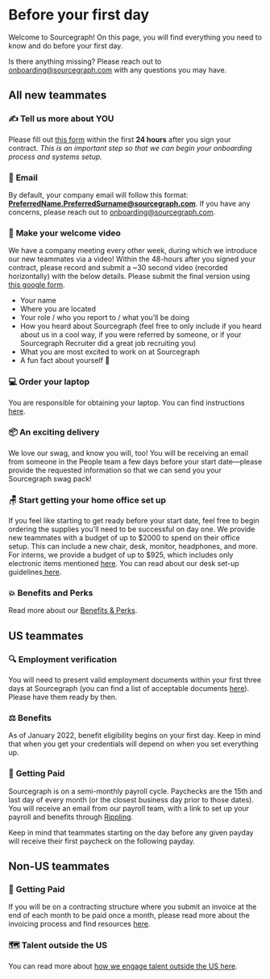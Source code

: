 # Before your first day

Welcome to Sourcegraph! On this page, you will find everything you need to know and do before your first day.

Is there anything missing? Please reach out to [onboarding@sourcegraph.com](mailto:onboarding@sourcegraph.com) with any questions you may have.

## All new teammates

### ✍️ **Tell us more about YOU**

Please fill out [this form](https://forms.gle/sxidvRGbPpPQJin28) within the first **24 hours** after you sign your contract. _This is an important step so that we can begin your onboarding process and systems setup._

### 💌 **Email**

By default, your company email will follow this format: **PreferredName.PreferredSurname@sourcegraph.com**. If you have any concerns, please reach out to [onboarding@sourcegraph.com](mailto:onboarding@sourcegraph.com).

### 🎥 **Make your welcome video**

We have a company meeting every other week, during which we introduce our new teammates via a video! Within the 48-hours after you signed your contract, please record and submit a ~30 second video (recorded horizontally) with the below details. Please submit the final version using [this google form](https://docs.google.com/forms/d/e/1FAIpQLSfH6DQORMhFO7CLzqYaOCSFKE79QAdSW_Sr1WLzk4hhtpCFpw/viewform?usp=sf_link).

- Your name
- Where you are located
- Your role / who you report to / what you’ll be doing
- How you heard about Sourcegraph (feel free to only include if you heard about us in a cool way, if you were referred by someone, or if your Sourcegraph Recruiter did a great job recruiting you)
- What you are most excited to work on at Sourcegraph
- A fun fact about yourself 🎉

### 💻 **Order your laptop**

You are responsible for obtaining your laptop. You can find instructions [here](../../benefits-pay-perks/benefits-perks/spending-company-money.md#computers).

### 📦 **An exciting delivery**

We love our swag, and know you will, too! You will be receiving an email from someone in the People team a few days before your start date—please provide the requested information so that we can send you your Sourcegraph swag pack!

### 🪑 **Start getting your home office set up**

If you feel like starting to get ready before your start date, feel free to begin ordering the supplies you'll need to be successful on day one. We provide new teammates with a budget of up to $2000 to spend on their office setup. This can include a new chair, desk, monitor, headphones, and more. For interns, we provide a budget of up to $925, which includes only electronic items mentioned [here](../../benefits-pay-perks/benefits-perks/spending-company-money.md).
You can read about our desk set-up guidelines[ here](../../benefits-pay-perks/benefits-perks/spending-company-money.md#desk-items).

### 💥 **Benefits and Perks**

Read more about our [Benefits & Perks](../../benefits-pay-perks/benefits-perks/index.md).

## US teammates

### 🔍 **Employment verification**

You will need to present valid employment documents within your first three days at Sourcegraph (you can find a list of acceptable documents [here](https://www.uscis.gov/i-9-central/form-i-9-acceptable-documents)). Please have them ready by then.

### ⚖️ **Benefits**

As of January 2022, benefit eligibility begins on your first day. Keep in mind that when you get your credentials will depend on when you set everything up.

### 💸 **Getting Paid**

Sourcegraph is on a semi-monthly payroll cycle. Paychecks are the 15th and last day of every month (or the closest business day prior to those dates). You will receive an email from our payroll team, with a link to set up your payroll and benefits through [Rippling](../../departments/people-talent/people-ops/tools/people-ops-faqs.md#sts=Q.%20Where%20and%20when%20do%20I%20receive%20my%20Rippling%20invitation?).

Keep in mind that teammates starting on the day before any given payday will receive their first paycheck on the following payday.

## Non-US teammates

### 💸 **Getting Paid**

If you will be on a contracting structure where you submit an invoice at the end of each month to be paid once a month, please read more about the invoicing process and find resources [here](../../benefits-pay-perks/pay-expenses/invoices.md).

### 🗺 **Talent outside the US**

You can read more about [how we engage talent outside the US here](../../departments/people-talent/people-ops/process/how-we-engage-talent-outside-the-us/index.md).
